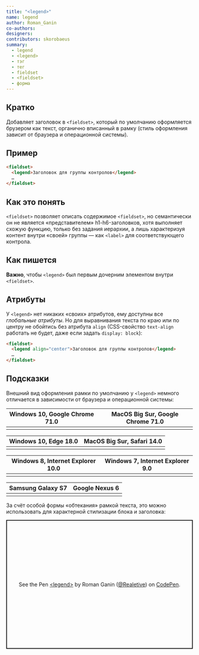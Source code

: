 ```yaml
---
title: "<legend>"
name: legend
author: Roman_Ganin
co-authors:
designers:
contributors: skorobaeus
summary:
  - legend
  - <legend>
  - тэг
  - тег
  - fieldset
  - <fieldset>
  - форма
---
```


## Кратко

Добавляет заголовок в `<fieldset>`, который по умолчанию оформляется брузером как текст, органично вписанный в рамку (стиль оформления зависит от браузера и операционной системы).

## Пример

```html
<fieldset>
  <legend>Заголовок для группы контролов</legend>
  …
</fieldset>
```

## Как это понять

`<fieldset>` позволяет описать содержимое `<fieldset>`, но семантически он не является «представителем» h1-h6-заголовков, хотя выполняет схожую функцию, только без задания иерархии, а лишь характеризуя контент внутри «своей» группы — как `<label>` для соответствующего контрола.

## Как пишется

**Важно**, чтобы `<legend>` был первым дочерним элементом внутри `<fieldset>`.

## Атрибуты

У `<legend>` нет никаких «своих» атрибутов, ему доступны все *глобальные атрибуты*. Но для выравнивания текста по краю или по центру не обойтись без атрибута `align` (CSS-свойство `text-align` работать не будет, даже если задать `display: block`):

```html
<fieldset>
  <legend align="center">Заголовок для группы контролов</legend>
  …
</fieldset>
```

## Подсказки

Внешний вид оформления рамки по умолчанию у `<legend>` немного отличается в зависимости от браузера и операционной системы:


<table>
  <thead>
    <tr>
      <th>
        Windows 10, Google Chrome 71.0
      </th>
      <th>
        MacOS Big Sur, Google Chrome 71.0
      </th>
    </tr>
  </thead>
  <tbody>
    <tr>
      <td>
        <img src="/assets/images/posts/fieldset/win10_chrome_71.0.png" alt="">
      </td>
      <td>
        <img src="/assets/images/posts/fieldset/macbsr_chrome_71.0.png" alt="">
      </td>
    </tr>
  </tbody>
</table>


<table>
  <thead>
    <tr>
      <th>
        Windows 10, Edge 18.0
      </th>
      <th>
        MacOS Big Sur, Safari 14.0
      </th>
    </tr>
  </thead>
  <tbody>
    <tr>
      <td>
        <img src="/assets/images/posts/fieldset/win10_edge_18.0.png" alt="">
      </td>
      <td>
        <img src="/assets/images/posts/fieldset/macbsr_safari_14.0.jpg" alt="">
      </td>
    </tr>
  </tbody>
</table>


<table>
  <thead>
    <tr>
      <th>
        Windows 8, Internet Explorer 10.0
      </th>
      <th>
        Windows 7, Internet Explorer 9.0
      </th>
    </tr>
  </thead>
  <tbody>
    <tr>
      <td>
        <img src="/assets/images/posts/fieldset/win8_ie_10.0.png" alt="">
      </td>
      <td>
        <img src="/assets/images/posts/fieldset/win7_ie_9.0.png" alt="">
      </td>
    </tr>
  </tbody>
</table>


<table>
  <thead>
    <tr>
      <th>
        Samsung Galaxy S7
      </th>
      <th>
        Google Nexus 6
      </th>
    </tr>
  </thead>
  <tbody>
    <tr>
      <td>
        <img src="/assets/images/posts/fieldset/6.0_Samsung-Galaxy-S7_portrait_real-mobile.png" alt="">
      </td>
      <td>
        <img src="/assets/images/posts/fieldset/6.0_Google-Nexus-6_portrait_real-mobile.png" alt="">
      </td>
    </tr>
  </tbody>
</table>

За счёт особой формы «обтекания» рамкой текста, это можно использовать для характерной стилизации блока и заголовка:

<p class="codepen" data-height="347" data-theme-id="light" data-default-tab="css,result" data-user="Realetive" data-slug-hash="BaLybry" data-preview="true" style="height: 347px; box-sizing: border-box; display: flex; align-items: center; justify-content: center; border: 2px solid; margin: 1em 0; padding: 1em;" data-pen-title="&amp;lt;legend&amp;gt;">
  <span>See the Pen <a href="https://codepen.io/Realetive/pen/BaLybry">
  &lt;legend&gt;</a> by Roman Ganin (<a href="https://codepen.io/Realetive">@Realetive</a>)
  on <a href="https://codepen.io">CodePen</a>.</span>
</p>
<script async src="https://static.codepen.io/assets/embed/ei.js"></script>
